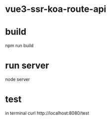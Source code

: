 # vue3-ssr-koa-route-api

# build
npm run build

# run server
node server

# test
in terminal 
  curl http://localhost:8080/test

